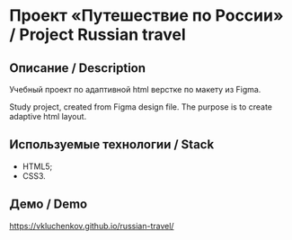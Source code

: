 # Проект «Путешествие по России» / Project Russian travel

## Описание / Description
Учебный проект по адаптивной html верстке по макету из Figma.

Study project, created from Figma design file. The purpose is to create adaptive html layout.

## Используемые технологии / Stack
- HTML5;
- CSS3.

## Демо / Demo
https://vkluchenkov.github.io/russian-travel/

